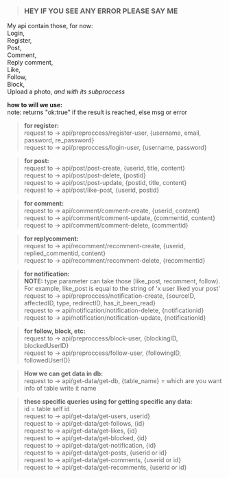 > ### HEY IF YOU SEE ANY ERROR PLEASE SAY ME

My api contain those, for now:  
Login,  
Register,  
Post,  
Comment,  
Reply comment,  
Like,  
Follow,  
Block,  
Upload a photo, _and with its subproccess_

**how to will we use:**  
note: returns "ok:true" if the result is reached, else msg or error

> **for register:**  
> request to -> api/preproccess/register-user, {username, email, password, re_password}  
> request to -> api/preproccess/login-user, {username, password}

> **for post:**  
> request to -> api/post/post-create, {userid, title, content}  
> request to -> api/post/post-delete, {postid}  
> request to -> api/post/post-update, {postid, title, content}  
> request to -> api/post/like-post,  {userid, postid}

> **for comment:**  
> request to -> api/comment/comment-create, {userid, content}  
> request to -> api/comment/comment-update, {commentid, content}  
> request to -> api/comment/comment-delete, {commentid}

> **for replycomment:**  
> request to -> api/recomment/recomment-create, {userid, replied_commentid, content}  
> request to -> api/recomment/recomment-delete, {recommentid}

> **for notification:**  
> **NOTE:** type parameter can take those (like_post, recomment, follow). For example, like_post is equal to the string of 'x user liked your post'  
> request to -> api/preproccess/notification-create, {sourceID, affectedID, type, redirectID, has_it_been_read}  
  request to -> api/notification/notification-delete, {notificationid}  
> request to -> api/notification/notification-update,  {notificationid}

> **for follow, block, etc:**  
> request to -> api/preproccess/block-user, {blockingID, blockedUserID}  
> request to -> api/preproccess/follow-user,  {followingID, followedUserID}

> **How we can get data in db:**  
> request to -> api/get-data/get-db,  {table_name} = which are you want info of table write it name

> **these specific queries using for getting specific any data:**  
> id = table self id  
> request to -> api/get-data/get-users,  userid}  
> request to -> api/get-data/get-follows, {id}  
> request to -> api/get-data/get-likes, {id}  
> request to -> api/get-data/get-blocked, {id}  
> request to -> api/get-data/get-notification, {id}  
> request to -> api/get-data/get-posts, {userid or id}  
> request to -> api/get-data/get-comments, {userid or id}  
> request to -> api/get-data/get-recomments, {userid or id}
